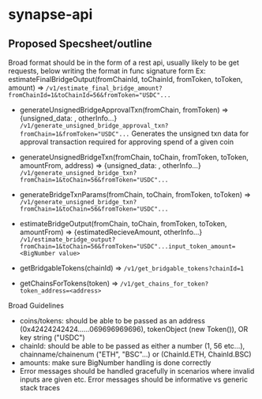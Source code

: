 # synapse-api

## Proposed Specsheet/outline
Broad format should be in the form of a rest api, usually likely to be get requests, below writing the format in func signature form
Ex: estimateFinalBridgeOutput(fromChainId, toChainId, fromToken, toToken, amount) =>
`/v1/estimate_final_bridge_amount?fromChainId=1&toChainId=56&fromToken="USDC"...`

- generateUnsignedBridgeApprovalTxn(fromChain, fromToken) =>  {unsigned_data: <unsigned txn data>, otherInfo...}
  `/v1/generate_unsigned_bridge_approval_txn?fromChain=1&fromToken="USDC"...`
  Generates the unsigned txn data for approval transaction required for approving spend of a given coin


- generateUnsignedBridgeTxn(fromChain, toChain, fromToken, toToken, amountFrom, address) => {unsigned_data: <unsigned txn data>, otherInfo...}
  `/v1/generate_unsigned_bridge_txn?fromChain=1&toChain=56&fromToken="USDC"...`


- generateBridgeTxnParams(fromChain, toChain, fromToken, toToken) => <Some Bridge Params Obj>
  `/v1/generate_unsigned_bridge_txn?fromChain=1&toChain=56&fromToken="USDC"...`

- estimateBridgeOutput(fromChain, toChain, fromToken, toToken, amountFrom) => {estimatedRecieveAmount, otherInfo...}
  `/v1/estimate_bridge_output?fromChain=1&toChain=56&fromToken="USDC"...input_token_amount=<BigNumber value>`

- getBridgableTokens(chainId) => <list of valid tokens available to bridge from a given chain >
  `/v1/get_bridgable_tokens?chainId=1`

- getChainsForTokens(token) => <list of valid chainIds for a given token>
  `/v1/get_chains_for_token?token_address=<address>`


Broad Guidelines
- coins/tokens: should be able to be passed as an address (0x42424242424......069696969696), tokenObject (new Token(<USDC>)), OR key string ("USDC")
-  chainId: should be able to be passed as either a number (1, 56 etc...), chainname/chainenum ("ETH", "BSC"...) or (ChainId.ETH, ChainId.BSC)
- amounts: make sure BigNumber handling is done correctly
- Error messages should be handled gracefully in scenarios where invalid inputs are given etc.  Error messages should be informative vs generic stack traces
